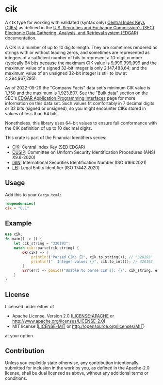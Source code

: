cik
====
A `CIK` type for working with validated (syntax only)
[Central Index Keys (CIKs)](https://www.sec.gov/page/edgar-glossary#cik) as defined in the
[U.S. Securities and Exchange Commission's (SEC)](https://www.sec.gov)
[Electronic Data Gathering, Analysis, and Retrieval system (EDGAR)](https://www.sec.gov/edgar.shtml) documentation.

A CIK is a number of up to 10 digits length. They are sometimes rendered as strings with or without leading zeros, and
sometimes are represented as integers of a sufficient number of bits to represent a 10-digit number (typically 64 bits
because the maximum CIK value is 9,999,999,999 and the maximum value of a signed 32-bit integer is only 2,147,483,64;
and the maximum value of an unsigned 32-bit integer is still to low at 4,294,967,295).

As of 2022-05-29 the "Company Facts" data set's minimum CIK value is 1,750 and the maximum is 1,923,807. See
the "Bulk data" section on the SEC's
[EDGAR Application Programming Interfaces](https://www.sec.gov/edgar/sec-api-documentation) page for more information on
this data set. Such values fit comfortably in 7 decimal digits or 32 bits (signed or unsigned), so you might encounter
CIKs stored in values of less than 64 bits.

Nonetheless, this library uses 64-bit values to ensure full conformance with the CIK definition of up to 10 decimal
digits.

This crate is part of the Financial Identifiers series:

* [CIK](https://crates.io/crates/cik): Central Index Key (SED EDGAR)
* [CUSIP](https://crates.io/crates/cusip): Committee on Uniform Security Identification Procedures (ANSI X9.6-2020)
* [ISIN](https://crates.io/crates/isin): International Securities Identification Number (ISO 6166:2021)
* [LEI](https://crates.io/crates/lei): Legal Entity Identifier (ISO 17442:2020)

## Usage

Add this to your `Cargo.toml`:

```toml
[dependencies]
cik = "0.1"
```


## Example

```rust
use cik;
fn main() -> () {
    let cik_string = "320193";
    match cik::parse(cik_string) {
        Ok(cik) => {
            println!("Parsed CIK: {}", cik.to_string()); // "320193"
            println!("  Integer value: {}", cik.to_int()); // 320193
        }
        Err(err) => panic!("Unable to parse CIK {}: {}", cik_string, err),
    }
}
```


## License

Licensed under either of

 * Apache License, Version 2.0
   ([LICENSE-APACHE](LICENSE-APACHE) or http://www.apache.org/licenses/LICENSE-2.0)
 * MIT license
   ([LICENSE-MIT](LICENSE-MIT) or http://opensource.org/licenses/MIT)

at your option.


## Contribution

Unless you explicitly state otherwise, any contribution intentionally submitted
for inclusion in the work by you, as defined in the Apache-2.0 license, shall be
dual licensed as above, without any additional terms or conditions.
